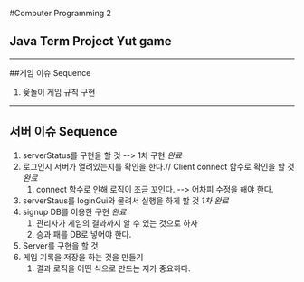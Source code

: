 #Computer Programming 2 
## Java Term Project Yut game

- - -

##게임 이슈 Sequence
1. 윷놀이 게임 규칙 구현
- - -
##  서버 이슈 Sequence
1. serverStatus를 구현을 할 것 --> 1차 구현 *완료*
2. 로그인시 서버가 열려있는지를 확인을 한다.// Client connect 함수로 확인을 할 것 *완료*
    1. connect 함수로 인해 로직이 조금 꼬인다. --> 어차피 수정을 해야 한다.   
3. serverStaus를 loginGui와 물려서 실행을 하게 할 것  *1차 완료*
4. signup DB를 이용한 구현 *완료*
    1. 관리자가 게임의 결과까지 알 수 있는 것으로 하자
    2. 승과 패를 DB로 넣어야 한다. 
5. Server를 구현을 할 것
6. 게임 기록을 저장을 하는 것을 만들기
    1. 결과 로직을 어떤 식으로 만드는 지가 중요하다. 


